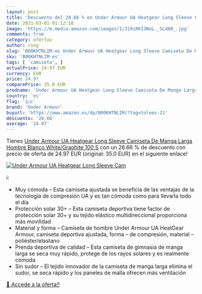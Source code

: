 ```yaml
---
layout: post
title: 'Descuento del 28.66 % en Under Armour UA Heatgear Long Sleeve Cam'
date: 2021-03-01 01:12:18
image: 'https://m.media-amazon.com/images/I/319iRKI3NoL._SL400_.jpg'
comments: true
category: ofertas
author: ring
slug: 'B00KHTNLIM-es Under Armour UA Heatgear Long Sleeve Camiseta De Manga...'
sku: 'B00KHTNLIM-es'
tags: [ 'camiseta', ]
actualPrice: 24.97 EUR
currency: EUR
price: 24.97
comparePrice: 35.0 EUR
prodname: 'Under Armour UA Heatgear Long Sleeve Camiseta De Manga Larga  Hombre  Blanco  White/Graphite 100   S'
country: 'es'
flag: '🇪🇸'
brand: 'Under Armour'
buyurl: 'https://www.amazon.es/dp/B00KHTNLIM/?tag=tolees-21'
descuento: '28.66'
average: '24.97'
---
```


Tienes [Under Armour UA Heatgear Long Sleeve Camiseta De Manga Larga  Hombre  Blanco  White/Graphite 100   S](https://www.amazon.es/dp/B00KHTNLIM/?tag=tolees-21) con un 28.66 % de descuento con precio de oferta de 24.97 EUR (original: 35.0 EUR) en el siguiente enlace!

[![Under Armour UA Heatgear Long Sleeve Cam](https://m.media-amazon.com/images/I/319iRKI3NoL._SL400_.jpg)](https://www.amazon.es/dp/B00KHTNLIM/?tag=tolees-21)

ℹ️:

- Muy cómoda – Esta camiseta ajustada se beneficia de las ventajas de la tecnología de compresión UA y es tan cómoda como para llevarla todo el día
- Protección solar 30+ – Esta camiseta deportiva tiene factor de protección solar 30+ y su tejido elástico multidireccional proporciona más movilidad
- Material y forma – Camiseta de hombre Under Armour UA HeatGear Armour, camiseta deportiva ajustada, forma – de compresión, material – poliéster/elastano
- Prenda deportiva de calidad – Esta camiseta de gimnasia de manga larga se seca muy rápido, protege de los rayos solares y es realmente cómoda
- Sin sudor – El tejido innovador de la camiseta de manga larga elimina el sudor, se seca rápido y los paneles de malla ofrecen más ventilación

[🛒 Accede a la oferta!!](https://www.amazon.es/dp/B00KHTNLIM/?tag=tolees-21)
